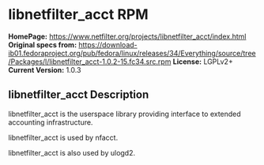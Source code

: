 # libnetfilter_acct RPM

**HomePage:** https://www.netfilter.org/projects/libnetfilter_acct/index.html  
**Original specs from:** https://download-ib01.fedoraproject.org/pub/fedora/linux/releases/34/Everything/source/tree/Packages/l/libnetfilter_acct-1.0.2-15.fc34.src.rpm
**License:**	LGPLv2+  
**Current Version:**	1.0.3

## libnetfilter_acct Description

libnetfilter_acct is the userspace library providing interface to extended
accounting infrastructure.

libnetfilter_acct is used by nfacct.
  
libnetfilter_acct is also used by ulogd2.   

